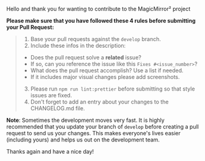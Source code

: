 Hello and thank you for wanting to contribute to the MagicMirror² project

**Please make sure that you have followed these 4 rules before submitting your Pull Request:**

> 1. Base your pull requests against the `develop` branch.
> 2. Include these infos in the description:
>
> - Does the pull request solve a **related** issue?
> - If so, can you reference the issue like this `Fixes #<issue_number>`?
> - What does the pull request accomplish? Use a list if needed.
> - If it includes major visual changes please add screenshots.
>
> 3. Please run `npm run lint:prettier` before submitting so that
>    style issues are fixed.
> 4. Don't forget to add an entry about your changes to
>    the CHANGELOG.md file.

**Note**: Sometimes the development moves very fast. It is highly
recommended that you update your branch of `develop` before creating a
pull request to send us your changes. This makes everyone's lives
easier (including yours) and helps us out on the development team.

Thanks again and have a nice day!
